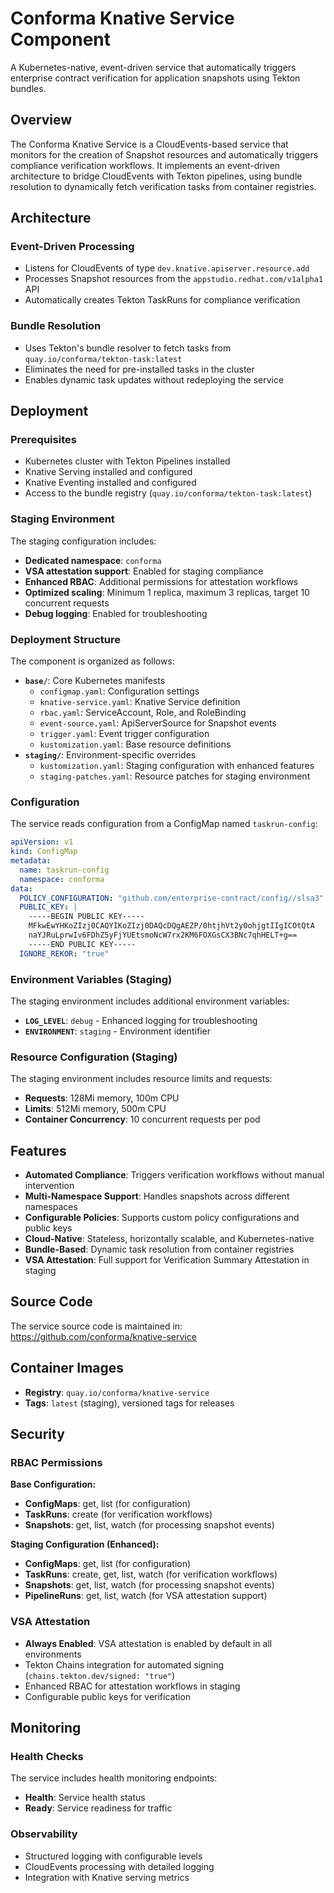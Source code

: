 # Conforma Knative Service Component

A Kubernetes-native, event-driven service that automatically triggers enterprise contract verification for application snapshots using Tekton bundles.

## Overview

The Conforma Knative Service is a CloudEvents-based service that monitors for the creation of Snapshot resources and automatically triggers compliance verification workflows. It implements an event-driven architecture to bridge CloudEvents with Tekton pipelines, using bundle resolution to dynamically fetch verification tasks from container registries.

## Architecture

### Event-Driven Processing
- Listens for CloudEvents of type `dev.knative.apiserver.resource.add`
- Processes Snapshot resources from the `appstudio.redhat.com/v1alpha1` API
- Automatically creates Tekton TaskRuns for compliance verification

### Bundle Resolution
- Uses Tekton's bundle resolver to fetch tasks from `quay.io/conforma/tekton-task:latest`
- Eliminates the need for pre-installed tasks in the cluster
- Enables dynamic task updates without redeploying the service

## Deployment

### Prerequisites
- Kubernetes cluster with Tekton Pipelines installed
- Knative Serving installed and configured
- Knative Eventing installed and configured
- Access to the bundle registry (`quay.io/conforma/tekton-task:latest`)

### Staging Environment

The staging configuration includes:
- **Dedicated namespace**: `conforma`
- **VSA attestation support**: Enabled for staging compliance
- **Enhanced RBAC**: Additional permissions for attestation workflows
- **Optimized scaling**: Minimum 1 replica, maximum 3 replicas, target 10 concurrent requests
- **Debug logging**: Enabled for troubleshooting

### Deployment Structure

The component is organized as follows:
- **`base/`**: Core Kubernetes manifests
  - `configmap.yaml`: Configuration settings
  - `knative-service.yaml`: Knative Service definition
  - `rbac.yaml`: ServiceAccount, Role, and RoleBinding
  - `event-source.yaml`: ApiServerSource for Snapshot events
  - `trigger.yaml`: Event trigger configuration
  - `kustomization.yaml`: Base resource definitions
- **`staging/`**: Environment-specific overrides
  - `kustomization.yaml`: Staging configuration with enhanced features
  - `staging-patches.yaml`: Resource patches for staging environment

### Configuration

The service reads configuration from a ConfigMap named `taskrun-config`:

```yaml
apiVersion: v1
kind: ConfigMap
metadata:
  name: taskrun-config
  namespace: conforma
data:
  POLICY_CONFIGURATION: "github.com/enterprise-contract/config//slsa3"
  PUBLIC_KEY: |
    -----BEGIN PUBLIC KEY-----
    MFkwEwYHKoZIzj0CAQYIKoZIzj0DAQcDQgAEZP/0htjhVt2y0ohjgtIIgICOtQtA
    naYJRuLprwIv6FDhZ5yFjYUEtsmoNcW7rx2KM6FOXGsCX3BNc7qhHELT+g==
    -----END PUBLIC KEY-----
  IGNORE_REKOR: "true"
```

### Environment Variables (Staging)

The staging environment includes additional environment variables:
- **`LOG_LEVEL`**: `debug` - Enhanced logging for troubleshooting
- **`ENVIRONMENT`**: `staging` - Environment identifier

### Resource Configuration (Staging)

The staging environment includes resource limits and requests:
- **Requests**: 128Mi memory, 100m CPU
- **Limits**: 512Mi memory, 500m CPU
- **Container Concurrency**: 10 concurrent requests per pod

## Features

- **Automated Compliance**: Triggers verification workflows without manual intervention
- **Multi-Namespace Support**: Handles snapshots across different namespaces
- **Configurable Policies**: Supports custom policy configurations and public keys
- **Cloud-Native**: Stateless, horizontally scalable, and Kubernetes-native
- **Bundle-Based**: Dynamic task resolution from container registries
- **VSA Attestation**: Full support for Verification Summary Attestation in staging

## Source Code

The service source code is maintained in: https://github.com/conforma/knative-service

## Container Images

- **Registry**: `quay.io/conforma/knative-service`
- **Tags**: `latest` (staging), versioned tags for releases

## Security

### RBAC Permissions

**Base Configuration:**
- **ConfigMaps**: get, list (for configuration)
- **TaskRuns**: create (for verification workflows)
- **Snapshots**: get, list, watch (for processing snapshot events)

**Staging Configuration (Enhanced):**
- **ConfigMaps**: get, list (for configuration)
- **TaskRuns**: create, get, list, watch (for verification workflows)
- **Snapshots**: get, list, watch (for processing snapshot events)
- **PipelineRuns**: get, list, watch (for VSA attestation support)

### VSA Attestation
- **Always Enabled**: VSA attestation is enabled by default in all environments
- Tekton Chains integration for automated signing (`chains.tekton.dev/signed: "true"`)
- Enhanced RBAC for attestation workflows in staging
- Configurable public keys for verification

## Monitoring

### Health Checks
The service includes health monitoring endpoints:
- **Health**: Service health status
- **Ready**: Service readiness for traffic

### Observability
- Structured logging with configurable levels
- CloudEvents processing with detailed logging
- Integration with Knative serving metrics
